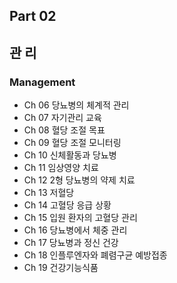 ## Part 02

## 관 리
### Management

- Ch 06 당뇨병의 체계적 관리
- Ch 07 자기관리 교육
- Ch 08 혈당 조절 목표
- Ch 09 혈당 조절 모니터링
- Ch 10 신체활동과 당뇨병
- Ch 11 임상영양 치료
- Ch 12 2형 당뇨병의 약제 치료
- Ch 13 저혈당
- Ch 14 고혈당 응급 상황
- Ch 15 입원 환자의 고혈당 관리
- Ch 16 당뇨병에서 체중 관리
- Ch 17 당뇨병과 정신 건강
- Ch 18 인플루엔자와 폐렴구균 예방접종
- Ch 19 건강기능식품